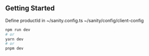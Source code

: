 ## Getting Started

Define productId in
~/sanity.config.ts
~/sanity/config/client-config

```bash
npm run dev
# or
yarn dev
# or
pnpm dev
```
